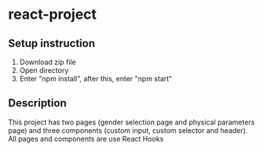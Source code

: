 # react-project

## Setup instruction
1. Download zip file
2. Open directory
3. Enter "npm install", after this, enter "npm start"

## Description

This project has two pages (gender selection page and physical parameters page) and three components (custom input, custom selector and header). 
All pages and components are use React Hooks
